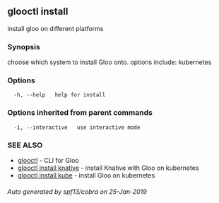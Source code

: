 ## glooctl install

install gloo on different platforms

### Synopsis

choose which system to install Gloo onto. options include: kubernetes

### Options

```
  -h, --help   help for install
```

### Options inherited from parent commands

```
  -i, --interactive   use interactive mode
```

### SEE ALSO

* [glooctl](glooctl.md)	 - CLI for Gloo
* [glooctl install knative](glooctl_install_knative.md)	 - install Knative with Gloo on kubernetes
* [glooctl install kube](glooctl_install_kube.md)	 - install Gloo on kubernetes

###### Auto generated by spf13/cobra on 25-Jan-2019
